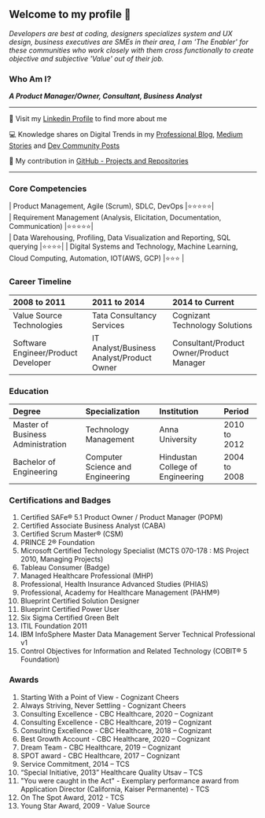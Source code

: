## Welcome to my profile 👋

_Developers are best at coding, designers specializes system and UX design, business executives are SMEs in their area, I am 'The Enabler' for these communities who work closely with them cross functionally to create objective and subjective 'Value' out of their job._ 

### Who Am I? 

**_A Product Manager/Owner, Consultant, Business Analyst_**


* * *


👤 Visit my [Linkedin Profile](https://www.linkedin.com/in/seevignesh/) to find more about me

💻 Knowledge shares on Digital Trends in my [Professional Blog](https://iamvigneshc-mydigitalworld.blogspot.com/), [Medium Stories](https://iamvigneshc.medium.com) and [Dev Community Posts](https://dev.to/iamvigneshc)

🚀 My contribution in [GitHub - Projects and Repositories](https://github.com/IamVigneshC)

* * *

### Core Competencies

| Product Management, Agile (Scrum), SDLC, DevOps                                              |⭐⭐⭐⭐⭐|  
| Requirement Management (Analysis, Elicitation, Documentation, Communication)                 |⭐⭐⭐⭐⭐|          
| Data Warehousing, Profiling, Data Visualization and Reporting, SQL querying                  |⭐⭐⭐⭐|
| Digital Systems and Technology, Machine Learning, Cloud Computing, Automation, IOT(AWS, GCP) |⭐⭐⭐  |                                 


### Career Timeline

| 2008 to 2011                         |            2011 to 2014                  |              2014 to Current                   |
|:-------------------------------------|:-----------------------------------------|:-----------------------------------------------|
| Value Source Technologies            | Tata Consultancy Services                | Cognizant Technology Solutions                 |
| Software Engineer/Product Developer  | IT Analyst/Business Analyst/Product Owner| Consultant/Product Owner/Product Manager       |


### Education

| Degree                            | Specialization                   |  Institution                     | Period           | 
|:----------------------------------|:---------------------------------|:---------------------------------|:-----------------|
| Master of Business Administration | Technology Management            |  Anna University                 | 2010 to 2012     |
| Bachelor of Engineering           | Computer Science and Engineering |  Hindustan College of Engineering| 2004 to 2008     |


### Certifications and Badges

1. Certified SAFe® 5.1 Product Owner / Product Manager (POPM)
1. Certified Associate Business Analyst (CABA)
1. Certified Scrum Master® (CSM)
1. PRINCE 2® Foundation 
1. Microsoft Certified Technology Specialist (MCTS 070-178 : MS Project 2010, Managing Projects)
1. Tableau Consumer (Badge)
1. Managed Healthcare Professional (MHP)
1. Professional, Health Insurance Advanced Studies (PHIAS) 
1. Professional, Academy for Healthcare Management (PAHM®)
1. Blueprint Certified Solution Designer
1. Blueprint Certified Power User
1. Six Sigma Certified Green Belt
1. ITIL Foundation 2011
1. IBM InfoSphere Master Data Management Server Technical Professional v1
1. Control Objectives for Information and Related Technology (COBIT® 5 Foundation) 

### Awards

1. Starting With a Point of View - Cognizant Cheers
1. Always Striving, Never Settling - Cognizant Cheers
1. Consulting Excellence - CBC Healthcare, 2020 – Cognizant
1. Consulting Excellence - CBC Healthcare, 2019 – Cognizant
1. Consulting Excellence - CBC Healthcare, 2018 – Cognizant
1. Best Growth Account - CBC Healthcare, 2020 – Cognizant
1. Dream Team - CBC Healthcare, 2019 – Cognizant
1. SPOT award - CBC Healthcare, 2017 – Cognizant
1. Service Commitment, 2014 – TCS
1. “Special Initiative, 2013” Healthcare Quality Utsav – TCS 
1. "You were caught in the Act" - Exemplary performance award from Application Director (California, Kaiser Permanente) - TCS
1. On The Spot Award, 2012 - TCS
1. Young Star Award, 2009 - Value Source

